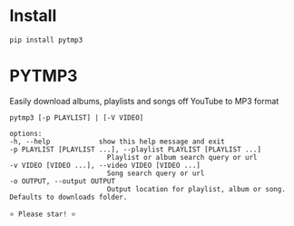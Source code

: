 # Install

    pip install pytmp3

# PYTMP3

Easily download albums, playlists and songs off YouTube to MP3 format

    pytmp3 [-p PLAYLIST] | [-V VIDEO]

    options:
    -h, --help            show this help message and exit
    -p PLAYLIST [PLAYLIST ...], --playlist PLAYLIST [PLAYLIST ...]
                            Playlist or album search query or url
    -v VIDEO [VIDEO ...], --video VIDEO [VIDEO ...]
                            Song search query or url
    -o OUTPUT, --output OUTPUT
                            Output location for playlist, album or song. Defaults to downloads folder.

    ⭐ Please star! ⭐